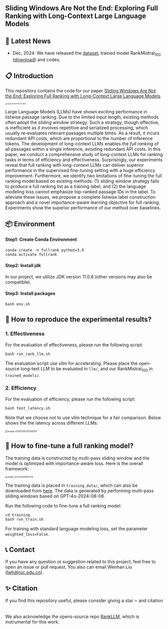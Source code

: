 ## Sliding Windows Are Not the End: Exploring Full Ranking with Long-Context Large Language Models

## 📢 Latest News

- Dec, 2024: We have released the [dataset](https://huggingface.co/datasets/liuwenhan/msmarco_full_ranking_list), trained model $\text{RankMistral}_{100}$ ([download](https://huggingface.co/liuwenhan/RankMistral100)) and codes. 

## 📋 Introduction

This repository contains the code for our paper [Sliding Windows Are Not the End: Exploring Full Ranking with Long-Context Large Language Models](). 

<img src="https://8421bcd.oss-cn-beijing.aliyuncs.com/img/image-20241218172223836.png" alt="image-20241218172223836" style="zoom: 33%;" />

Large Language Models (LLMs) have shown exciting performance in listwise passage ranking. Due to the limited input length, existing methods often adopt the *sliding window* strategy. Such a strategy, though effective, is inefficient as it involves repetitive and serialized processing, which usually re-evaluates relevant passages multiple times. As a result, it incurs redundant API costs, which are proportional to the number of inference tokens. The development of long-context LLMs enables the *full ranking* of all passages within a single inference, avoiding redundant API costs. In this paper, we conduct a comprehensive study of long-context LLMs for ranking tasks in terms of efficiency and effectiveness. Surprisingly, our experiments reveal that full ranking with long-context LLMs can deliver superior performance in the supervised fine-tuning setting with a huge efficiency improvement. Furthermore, we identify two limitations of fine-tuning the full ranking model based on existing methods: (1) sliding window strategy fails to produce a full ranking list as a training label, and (2) the language modeling loss cannot emphasize top-ranked passage IDs in the label. To alleviate these issues, we propose a complete listwise label construction approach and a novel importance-aware learning objective for full ranking. Experiments show the superior performance of our method over baselines.

## 📦 Environment

#### Step1: Create Conda Environment

```
conda create -n fullrank python=3.9
conda activate fullrank
```

#### Step2: Install jdk

In our project, we utilize JDK version 11.0.8 (other versions may also be compatible).

#### Step3: Install packages

```shell
bash env.sh
```

## 📝 How to reproduce the experimental results?

### 1. Effectiveness

For the evaluation of effectiveness, please run the following script:

```shell
bash run_rank_llm.sh
```

The evaluation script use vllm for accelerating. Please place the open-source long-text LLM to be evaluated in `llm/`, and our $\text{RankMistral}_{100}$ in `trained_models/`.

### 2. Efficiency

For the evaluation of efficiency, please run the following script:

```shell
bash test_latency.sh
```

Note that we choose not to use vllm technique for a fair comparison. Below shows the the latency across different LLMs:

<img src="https://8421bcd.oss-cn-beijing.aliyuncs.com/img/image-20241218232539325.png" alt="image-20241218232539325" style="zoom: 50%;" />

## 🚀 How to fine-tune a full ranking model?

The training data is constructed by multi-pass sliding window and the model is optimized with importance-aware loss. Here is the overall framework:

<img src="https://8421bcd.oss-cn-beijing.aliyuncs.com/img/image-20241218200920116.png" alt="image-20241218200920116" style="zoom: 45%;" />

The training data is placed in `training_data/`, which can also be downloaded from [here](https://huggingface.co/datasets/liuwenhan/msmarco_full_ranking_list). The data is generated by performing multi-pass sliding windows based on GPT-4o-2024-08-06.

Run the following code to fine-tune a full ranking model:

```shell
cd training
bash run_train.sh
```

For training with standard language modeling loss, set the parameter `weighted_loss=False`.

## 📞 Contact

If you have any question or suggestion related to this project, feel free to open an issue or pull request. You also can email Wenhan Liu ([lwh@ruc.edu.cn](mailto:lwh@ruc.edu.cn)).

## ✨ Citation

If you find this repository useful, please consider giving a star ⭐ and citation

```

```

We also acknowledge the opens-source repo [RankLLM](https://github.com/castorini/rank_llm/), which is instrumental for this work.

 
